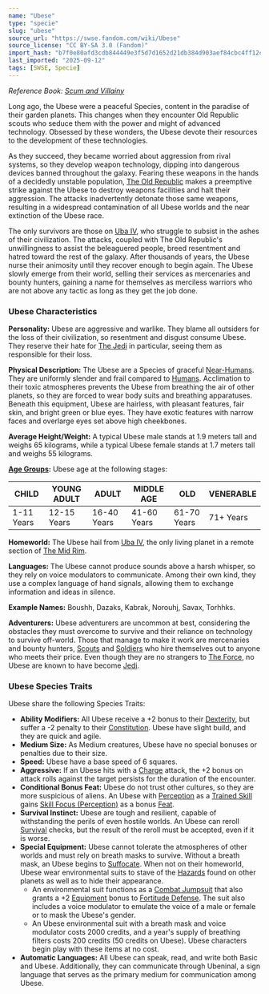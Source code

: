 ```yaml
---
name: "Ubese"
type: "specie"
slug: "ubese"
source_url: "https://swse.fandom.com/wiki/Ubese"
source_license: "CC BY-SA 3.0 (Fandom)"
import_hash: "b7f0e80afd3cdb844449e3f5d7d1652d21db384d903aef84cbc4ff12c5e81db0"
last_imported: "2025-09-12"
tags: [SWSE, Specie]
---
```

*Reference Book: [Scum and Villainy](https://swse.fandom.com/wiki/Star_Wars_Saga_Edition_Scum_and_Villainy)*

Long ago, the Ubese were a peaceful Species, content in the paradise of their garden planets. This changes when they encounter Old Republic scouts who seduce them with the power and might of advanced technology. Obsessed by these wonders, the Ubese devote their resources to the development of these technologies.

As they succeed, they became worried about aggression from rival systems, so they develop weapon technology, dipping into dangerous devices banned throughout the galaxy. Fearing these weapons in the hands of a decidedly unstable population, [The Old Republic](https://swse.fandom.com/wiki/The_Old_Republic) makes a preemptive strike against the Ubese to destroy weapons facilities and halt their aggression. The attacks inadvertently detonate those same weapons, resulting in a widespread contamination of all Ubese worlds and the near extinction of the Ubese race.

The only survivors are those on [Uba IV](https://swse.fandom.com/wiki/Uba_IV), who struggle to subsist in the ashes of their civilization. The attacks, coupled with The Old Republic's unwillingness to assist the beleaguered people, breed resentment and hatred toward the rest of the galaxy. After thousands of years, the Ubese nurse their animosity until they recover enough to begin again. The Ubese slowly emerge from their world, selling their services as mercenaries and bounty hunters, gaining a name for themselves as merciless warriors who are not above any tactic as long as they get the job done.

### Ubese Characteristics
**Personality:** Ubese are aggressive and warlike. They blame all outsiders for the loss of their civilization, so resentment and disgust consume Ubese. They reserve their hate for [The Jedi](https://swse.fandom.com/wiki/The_Jedi) in particular, seeing them as responsible for their loss.

**Physical Description:** The Ubese are a Species of graceful [Near-Humans](https://swse.fandom.com/wiki/Near-Humans). They are uniformly slender and frail compared to [Humans](https://swse.fandom.com/wiki/Humans). Acclimation to their toxic atmospheres prevents the Ubese from breathing the air of other planets, so they are forced to wear body suits and breathing apparatuses. Beneath this equipment, Ubese are hairless, with pleasant features, fair skin, and bright green or blue eyes. They have exotic features with narrow faces and overlarge eyes set above high cheekbones. 

**Average Height/Weight:** A typical Ubese male stands at 1.9 meters tall and weighs 65 kilograms, while a typical Ubese female stands at 1.7 meters tall and weighs 55 kilograms.

**[Age Groups](https://swse.fandom.com/wiki/Age_Groups):** Ubese age at the following stages:

| CHILD | YOUNG ADULT | ADULT | MIDDLE AGE | OLD | VENERABLE |
| --- | --- | --- | --- | --- | --- |
| 1-11 Years | 12-15 Years | 16-40 Years | 41-60 Years | 61-70 Years | 71+ Years |

**Homeworld:** The Ubese hail from [Uba IV](https://swse.fandom.com/wiki/Uba_IV), the only living planet in a remote section of [The Mid Rim](https://swse.fandom.com/wiki/The_Mid_Rim).

**Languages:** The Ubese cannot produce sounds above a harsh whisper, so they rely on voice modulators to communicate. Among their own kind, they use a complex language of hand signals, allowing them to exchange information and ideas in silence.

**Example Names:** Boushh, Dazaks, Kabrak, Norouhj, Savax, Torhhks.

**Adventurers:** Ubese adventurers are uncommon at best, considering the obstacles they must overcome to survive and their reliance on technology to survive off-world. Those that manage to make it work are mercenaries and bounty hunters, [Scouts](https://swse.fandom.com/wiki/Scouts) and [Soldiers](https://swse.fandom.com/wiki/Soldiers) who hire themselves out to anyone who meets their price. Even though they are no strangers to [The Force](https://swse.fandom.com/wiki/The_Force), no Ubese are known to have become [Jedi](https://swse.fandom.com/wiki/Jedi).

### Ubese Species Traits
Ubese share the following Species Traits:
- **Ability Modifiers:** All Ubese receive a +2 bonus to their [Dexterity](https://swse.fandom.com/wiki/Dexterity), but suffer a -2 penalty to their [Constitution](https://swse.fandom.com/wiki/Constitution). Ubese have slight build, and they are quick and agile.
- **Medium Size:** As Medium creatures, Ubese have no special bonuses or penalties due to their size.
- **Speed:** Ubese have a base speed of 6 squares.
- **Aggressive:** If an Ubese hits with a [Charge](https://swse.fandom.com/wiki/Charge) attack, the +2 bonus on attack rolls against the target persists for the duration of the encounter.
- **Conditional Bonus Feat:** Ubese do not trust other cultures, so they are more suspicious of aliens. An Ubese with [Perception](https://swse.fandom.com/wiki/Perception) as a [Trained Skill](https://swse.fandom.com/wiki/Trained_Skill) gains [Skill Focus (Perception)](https://swse.fandom.com/wiki/Skill_Focus_(Perception)) as a bonus [Feat](https://swse.fandom.com/wiki/Feat).
- **Survival Instinct:** Ubese are tough and resilient, capable of withstanding the perils of even hostile worlds. An Ubese can reroll [Survival](https://swse.fandom.com/wiki/Survival) checks, but the result of the reroll must be accepted, even if it is worse.
- **Special Equipment:** Ubese cannot tolerate the atmospheres of other worlds and must rely on breath masks to survive. Without a breath mask, an Ubese begins to [Suffocate](https://swse.fandom.com/wiki/Suffocate). When not on their homeworld, Ubese wear environmental suits to stave of the [Hazards](https://swse.fandom.com/wiki/Hazards) found on other planets as well as to hide their appearance.
    - An environmental suit functions as a [Combat Jumpsuit](https://swse.fandom.com/wiki/Combat_Jumpsuit) that also grants a +2 [Equipment](https://swse.fandom.com/wiki/Equipment) bonus to [Fortitude Defense](https://swse.fandom.com/wiki/Fortitude_Defense). The suit also includes a voice modulator to emulate the voice of a male or female or to mask the Ubese's gender.
    - An Ubese environmental suit with a breath mask and voice modulator costs 2000 credits, and a year's supply of breathing filters costs 200 credits (50 credits on Ubese). Ubese characters begin play with these items at no cost.
- **Automatic Languages:** All Ubese can speak, read, and write both Basic and Ubese. Additionally, they can communicate through Ubeninal, a sign language that serves as the primary medium for communication among Ubese.